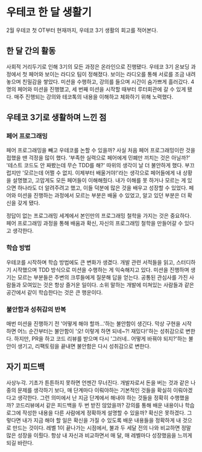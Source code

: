 # 우테코 한 달 생활기
2월 우테코 첫 OT부터 현재까지, 우테코 3기 생활의 회고를 적어본다.


## 한 달 간의 활동
사회적 거리두기로 인해 3기의 모든 과정은 온라인으로 진행됐다. 우테코 3기 온보딩 과정에서 첫 페어와 보이는 라디오 팀이 정해졌다.
보이는 라디오를 통해 서로를 조금 내려 놓으며 친밀감을 쌓았다. 미션을 수행하고, 강의를 들으며 시간이 숨가쁘게 흘러갔다.
4명의 페어와 미션을 진행했고, 세 번째 미션을 시작할 때부터 루터회관에 갈 수 있게 됐다.
매주 진행되는 강의와 테코톡의 내용을 이해하고 체화하기 위해 노력했다.


## 우테코 3기로 생활하며 느낀 점
### 페어 프로그래밍
페어 프로그래밍을 빼고 우테코를 논할 수 있을까? 사실 처음 페어 프로그래밍이란 것을 접했을 땐 걱정을 많이 했다.
'부족한 실력으로 페어에게 민폐만 끼치는 것은 아닐까?' '테스트 코드도 안 짜봤는데 무슨 TDD를 해?' 따위의 생각이 날 더 불안하게 했다.
부끄럽지만 '모르는데 어쩔 수 없지. 이제부터 배울거야!'라는 생각으로 페어들에게 내 상황을 설명했고, 고맙게도 모든 페어들이 이해해줬다.
내가 이해를 못 하거나 모르는 게 있으면 하나라도 더 알려주려고 했고, 이들 덕분에 많은 것을 배우고 성장할 수 있었다.
페어와 미션을 진행하는 과정에서 모르는 부분은 배울 수 있었고, 알고 있던 부분은 더 확신을 갖게 됐다.


정답이 없는 프로그래밍 세계에서 본인만의 프로그래밍 철학을 가지는 것은 중요하다.
페어 프로그래밍 과정을 통해 배움과 확신, 자신의 프로그래밍 철학을 만들어갈 수 있다고 생각한다.

### 학습 방법
우테코를 시작하며 학습 방법에도 큰 변화가 생겼다.
개발 관련 서적들을 읽고, 스터디하기 시작했으며 TDD 방식으로 미션을 수행하는 게 익숙해지고 있다.
미션을 진행하며 생기는 모르는 부분들은 주변의 크루들에게 질문해 답을 얻는다.
공통된 관심사를 가진 사람들과 모여있는 것은 항상 즐거운 일이다.
소위 말하는 개발에 미쳐있는 사람들과 같은 공간에서 같이 학습한다는 것은 큰 행운이다.


### 불안함과 성취감의 반복
매번 미션을 진행하기 전 '어떻게 해야 할까...'하는 불안함이 생긴다. 
막상 구현을 시작하면 어느 순간부터는 불안함이 '오! 이렇게 하면 되네~?! 재밌다!'하는 성취감으로 변한다.
하지만, PR을 하고 코드 리뷰를 받으며 다시 '그러네.. 어떻게 바꿔야 되지?'하는 불안이 생기고, 리팩토링을 끝내면 불안함은 다시 성취감으로 변한다.


## 자기 피드백
사상누각. 기초가 튼튼하지 못하면 언젠간 무너진다.
개발자로서 돈을 버는 것과 같은 나중의 문제를 생각하기 보다, 매 단계마다 이뤄야하는 기본적인 것들을 확실히 이뤄야겠다고 생각한다.
그런 의미에서 난 지금 단계에서 해내야 하는 것들을 정확히 수행했을까?
코드리뷰에서 같은 피드백을 두 번 받진 않았을까? 강의를 통해 배운 내용이나 학습로그에 작성한 내용을 다른 사람에게 정확하게 설명할 수 있을까?
확신은 못하겠다. 그렇다면 내가 지금 해야 할 일은 확신을 가질 수 있도록 배운 내용들을 정확하게 내 것으로 만드는 것이다.
레벨 1이 끝나가는 시점에서, 불과 두 세달 전의 나와 비교하면 정말 많은 성장을 이뤘다.
항상 내 자신과 비교하면서 매 달, 매 레벨마다 성장했음을 느끼게 되길 바란다.
